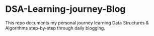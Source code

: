 # DSA-Learning-journey-Blog
This repo documents my personal journey learning Data Structures &amp; Algorithms step-by-step through daily blogging.
